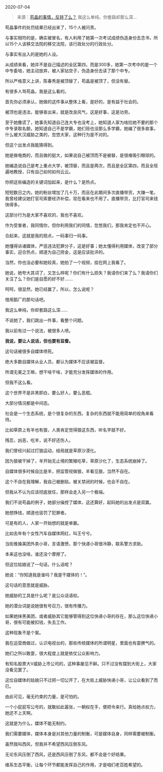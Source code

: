 2020-07-04

> 来源：[苟晶的事情，反转了么？](http://mp.weixin.qq.com/s?__biz=MzU3NDc5Nzc0NQ==&mid=2247490105&idx=1&sn=6ebe99914d42df5bcb5114df014bc0aa&chksm=fd2db8e7ca5a31f1c73dfe3b8bb08c01f168c57f57daf8fbe7e711d71eedad554cb3b8b705ed&scene=27#wechat_redirect)
> 我这么单纯，你套路却那么深...

苟晶事件的处罚结果已经出来了，15个人被问责。

  

与事实相符的是，确实被冒名，有人利用了她第一次考试成绩伪造身份去念书，所以15个人该移交法院的移交法院，该行政处分的行政处分。  

  

与事实有出入的是她的人设。

  

从成绩来看，她并不是自己描述的全区第四，而是300多，她第一次考中的是一个中专委培，她主动放弃，被人家钻空子，伪造身份去读了那个中专。  

  

所以严格意义上讲，陈春秀是被顶替了，苟晶是被顶了，但没有替。  

  

有很多人骂苟晶，我是这么看的。  

  

首先你必须承认，她做的这件事从整体上看，是好的，是有益于社会的。

  

被顶也是违法，能够查出来，就是改良风气，这是好事，这是功劳。  

  

至于她撒谎了，她事先知道自己连大专也没考上，她知道人家为啥捡她不要的那个中专录取名额，她知道自己不是学霸，她们班也没那么多学霸，她编了很多故事，什么被大汉威胁之类的，忽悠大家，这种行为是不对的。  

  

但这个出发点我能猜得到。

  

她是做电商的，而且做的挺大，如果说自己被顶而不是被替，是很难吸引眼球的。  

  

她编造说自己是考上重点大学，被顶替，而且是两次，而且是全区第四，而且全班遍地教授，只有自己如何如何云云。

  

你把这些编造的关键词加起来，是什么？是热点。

  

短短数日之内，她的粉丝增加了几十万，而且在此期间多次直播带货，大赚一笔，我曾经建议她打官司索要经济补偿，现在看来也不用了。直播带货，比打官司来钱快得多。  

  

这部分行为是大家不喜欢的，我也不喜欢。  

  

作为受害者，我同情你，但你利用我们的同情，忽悠我们，那我肯定也不开心。

  

合起来，这就是我的观点，一码事归一码事。

  

她懂得诉诸媒体，严惩违法犯罪分子，这是好事；她太懂得利用媒体，改变了部分事实，迎合热点，顺道为自己捞金，这是应该批评的。

  

当然，你也没必要和她较真，她拍了一个视频，挂在网上我看了。

  

她说，她夸大其词了，又怎么样呢？你们有什么损失？我请你们来了么？我请你们关注了么？你们是自愿的好不好.......

  

呵呵，很显然，她已经赢了，所以，怎么说呢？

  

借用鹅厂的那句话吧。

  

我这么单纯，你却套路这么深......

  

不说她了，我们跳出一件事，看整个问题。

  

我以前有过一个说法，被很多人喷。

  

 **我说，要让人说话，但也要有监督。**

  

这句话被很多自媒体喷死。

  

绝大多数自媒体从业人员，都认为媒体不应该被监督。  

  

所谓无冕之王嘛，想干啥干啥，才能充分发挥媒体的作用。

  

但我不这么看。  

  

这个世界不是非黑即白，要么好人，要么恶棍。  

  

大部分情况都是中间态。  

  

社会是一个生态系统，是个很复杂的东西，复杂的东西就不能用简单的视角来看待。

  

比如草原上有羊也有狼，人类肯定觉得狼这东西，听名字就不好。

  

残忍，凶恶，吃羊，说不好还伤人。

  

我们曾经兴起过打狼运动，结局就是草原沙漠化。

  

因为狼被干掉了，羊开始无止境的繁殖吃草，草原沙化了，生态系统崩掉了。

  

自媒体很多时候自比是羊，把监管视做狼，羊看见狼，当然不自在。

  

这个不自在我理解，我自己被删贴，被关禁闭的时候，也会不自在。

  

但我从不认为应该彻底放任，那样会走入另一个极端。

  

我们不说苟晶的例子，她部分操控了媒体，这还算好，起码她的出发点是双赢。

  

她想挣钱，顺道也惩罚了犯罪者。

  

可是有的人，人家一开始想的就是单赢。

  

比如去年有个女性汽车自媒体网红，叫王兮兮。

  

当街推搡美团外卖小哥，言语激愤，那个快递小哥很冷静，联系警方求助。  

  

本来这也没啥，谁还没个摩擦了。  

  

但这位姑娘说了一句话，什么话呢？

  

她说：“你知道我是谁吗？我是干媒体的！”。

  

这句话的意思就是威胁。

  

她威胁的工具是什么呢？是公众话语权。

  

她的潜台词是说她很有号召力，很有传播力。  

  

如果她抹黑美团，或者威胁其它能够管得到这位快递小哥的存在，那么这位快递小哥，很有可能被扣钱，失去工作。

  

这种现象不是个案。

  

我在运营商做过，认识电视台的，那些传统媒体的所谓明星，里面也有耍脾气的。  

  

她们之所以敢耍，很大程度上就是依仗公众影响力。

  

有知名股票大V威胁上市公司的，这种事屡见不鲜。只不过没有摆到大街上，大家没看见罢了。

  

这位自媒体的姑娘只不过把一切公开了，在大街上威胁快递小哥，让公众看到了而已。  

  

由此可见，毫无约束的力量，是可怕的。

  

一个小屁屁写公号的，就敢如此嚣张，一朝权在手，便把令来行。真给她点权力，她还不上天啊。

  

这就是为什么，媒体不能无制约。  

  

我们需要媒体，媒体本身是对其他力量的制衡，可是媒体自身，同样需要被制衡。  

  

虽然我叫西风，但我并不希望西风压倒东风。

  

无论东风压倒了西风，还是西风压倒了东风，都不会是个好结果。  

  

维系生态平衡，让每个环节都能发挥自己的作用，才是咱们老百姓希望的。

